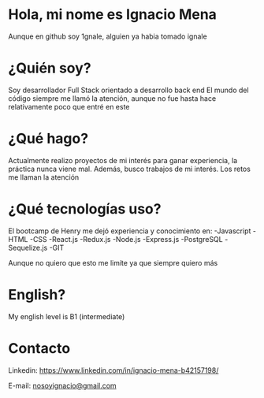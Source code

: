# Hola, mi nome es Ignacio Mena
Aunque en github soy 1gnale, alguien ya habia tomado ignale
# ¿Quién soy?
Soy desarrollador Full Stack orientado a desarrollo back end
El mundo del código siempre me llamó la atención, aunque no fue hasta hace relativamente poco que entré en este
# ¿Qué hago?
Actualmente realizo proyectos de mi interés para ganar experiencia, la práctica nunca viene mal. 
Además, busco trabajos de mi interés. Los retos me llaman la atención
# ¿Qué tecnologías uso?
El bootcamp de Henry me dejó experiencia y conocimiento en:
-Javascript
-HTML
-CSS
-React.js
-Redux.js
-Node.js
-Express.js
-PostgreSQL
-Sequelize.js
-GIT

Aunque no quiero que esto me limíte ya que siempre quiero más
# English?
My english level is B1 (intermediate)
# Contacto

Linkedin: https://www.linkedin.com/in/ignacio-mena-b42157198/

E-mail: nosoyignacio@gmail.com
